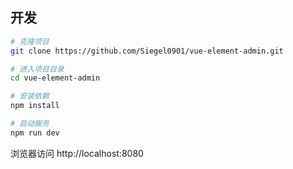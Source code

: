 ## 开发

```bash
# 克隆项目
git clone https://github.com/Siegel0901/vue-element-admin.git

# 进入项目目录
cd vue-element-admin

# 安装依赖
npm install

# 启动服务
npm run dev
```

浏览器访问 http://localhost:8080
